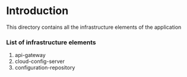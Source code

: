 # Introduction

This directory contains all the infrastructure elements of the application

### List of infrastructure elements

1. api-gateway
2. cloud-config-server
3. configuration-repository
